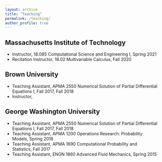 ```yaml
---
layout: archive
title: "Teaching"
permalink: /teaching/
author_profile: true
---
```


<!-- {% include base_path %}

{% for post in site.teaching reversed %}
  {% include archive-single.html %}
{% endfor %} -->

## Massachusetts Institute of Technology

- Instructor, 18.085 Computational Science and Engineering I, Spring 2021
- Recitation Instructor, 18.02 Multivariable Calculus, Fall 2020

## Brown University

- Teaching Assistant, APMA 2550 Numerical Solution of Partial Differential Equations I, Fall 2017, Fall 2018
- Instructor, 

## George Washington University

- Teaching Assistant, APMA 2550 Numerical Solution of Partial Differential Equations I, Fall 2017, Fall 2018
- Teaching Assistant, APMA 1200 Operations Research: Probability Models, Spring 2018
- Teaching Assistant, APMA 1690 Computational Probability and Statistics, Fall 2017
- Teaching Assistant, ENGN 1860 Advanced Fluid Mechanics, Spring 2015

